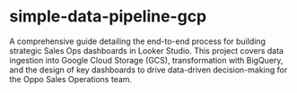 # simple-data-pipeline-gcp
A comprehensive guide detailing the end-to-end process for building strategic Sales Ops dashboards in Looker Studio. This project covers data ingestion into Google Cloud Storage (GCS), transformation with BigQuery, and the design of key dashboards to drive data-driven decision-making for the Oppo Sales Operations team.

